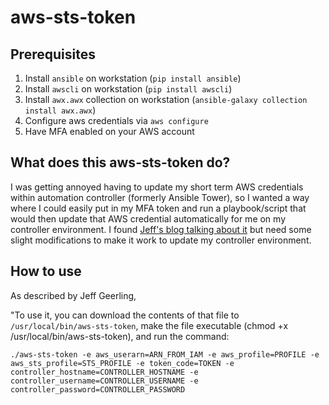 # aws-sts-token

## Prerequisites 
1. Install `ansible` on workstation (`pip install ansible`)
2. Install `awscli` on workstation (`pip install awscli`)
3. Install `awx.awx` collection on workstation (`ansible-galaxy collection install awx.awx`)
4. Configure aws credentials via `aws configure`
5. Have MFA enabled on your AWS account

## What does this aws-sts-token do?

I was getting annoyed having to update my short term AWS credentials within automation controller (formerly Ansible Tower), so I wanted a way where I could easily put in my MFA token and run a playbook/script that would then update that AWS credential automatically for me on my controller environment. I found [Jeff's blog talking about it](https://www.jeffgeerling.com/blog/2018/getting-aws-sts-session-tokens-mfa-aws-cli-and-kubectl-eks-automatically) but need some slight modifications to make it work to update my controller environment.


## How to use

As described by Jeff Geerling, 

"To use it, you can download the contents of that file to `/usr/local/bin/aws-sts-token`, make the file executable (chmod +x /usr/local/bin/aws-sts-token), and run the command:

```
./aws-sts-token -e aws_userarn=ARN_FROM_IAM -e aws_profile=PROFILE -e aws_sts_profile=STS_PROFILE -e token_code=TOKEN -e controller_hostname=CONTROLLER_HOSTNAME -e controller_username=CONTROLLER_USERNAME -e controller_password=CONTROLLER_PASSWORD
```
